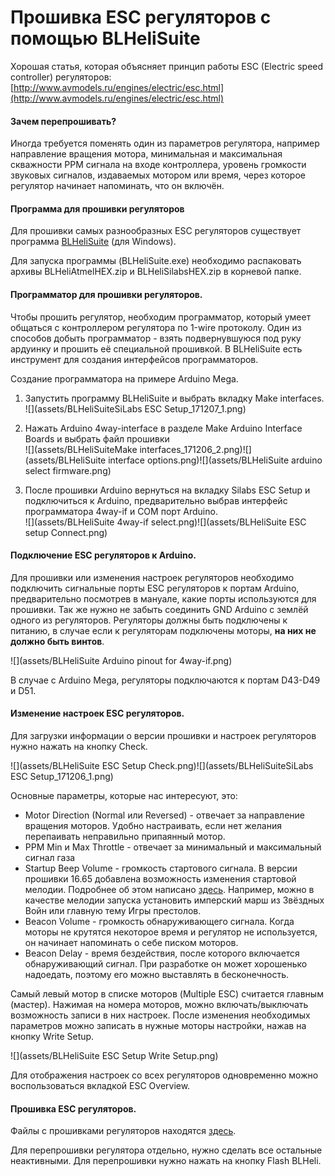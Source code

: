 # Прошивка ESC регуляторов с помощью BLHeliSuite

Хорошая статья, которая объясняет принцип работы ESC \(Electric speed controller\) регуляторов: [http://www.avmodels.ru/engines/electric/esc.html](http://www.avmodels.ru/engines/electric/esc.html)

#### Зачем перепрошивать?

Иногда требуется поменять один из параметров регулятора, например направление вращения мотора, минимальная и максимальная скважности PPM сигнала на входе контроллера, уровень громкости звуковых сигналов, издаваемых мотором или время, через которое регулятор начинает напоминать, что он включён.

#### Программа для прошивки регуляторов

Для прошивки самых разнообразных ESC регуляторов существует программа [BLHeliSuite](https://github.com/4712/BLHeliSuite) \(для Windows\).

Для запуска программы \(BLHeliSuite.exe\) необходимо распаковать архивы BLHeliAtmelHEX.zip и BLHeliSilabsHEX.zip в корневой папке.

#### Программатор для прошивки регуляторов.

Чтобы прошить регулятор, необходим программатор, который умеет общаться с контроллером регулятора по 1-wire протоколу. Один из способов добыть программатор - взять подвернувшуюся под руку ардуинку и прошить её специальной прошивкой. В BLHeliSuite есть инструмент для создания интерфейсов программаторов.

Создание программатора на примере Arduino Mega.

1. Запустить программу BLHeliSuite и выбрать вкладку Make interfaces.  
   ![](assets/BLHeliSuiteSiLabs ESC Setup_171207_1.png)

2. Нажать Arduino 4way-interface в разделе Make Arduino Interface Boards и выбрать файл прошивки  
   ![](assets/BLHeliSuiteMake interfaces_171206_2.png)![](assets/BLHeliSuite interface options.png)![](assets/BLHeliSuite arduino select firmware.png)

3. После прошивки Arduino вернуться на вкладку Silabs ESC Setup и подключиться к Arduino, предварительно выбрав интерфейс программатора 4way-if и COM порт Arduino.  
   ![](assets/BLHeliSuite 4way-if select.png)![](assets/BLHeliSuite ESC setup Connect.png)

#### Подключение ESC регуляторов к Arduino.

Для прошивки или изменения настроек регуляторов необходимо подключить сигнальные порты ESC регуляторов к портам Arduino, предварительно посмотрев в мануале, какие порты используются для прошивки. Так же нужно не забыть соединить GND Arduino с землёй одного из регуляторов. Регуляторы должны быть подключены к питанию, в случае если к регуляторам подключены моторы, **на них не должно быть винтов**.

![](assets/BLHeliSuite Arduino pinout for 4way-if.png)

В случае с Arduino Mega, регуляторы подключаются к портам D43-D49 и D51.

#### Изменение настроек ESC регуляторов.

Для загрузки информации о версии прошивки и настроек регуляторов нужно нажать на кнопку Check.

![](assets/BLHeliSuite ESC Setup Check.png)![](assets/BLHeliSuiteSiLabs ESC Setup_171206_1.png)

Основные параметры, которые нас интересуют, это:

* Motor Direction \(Normal или Reversed\) - отвечает за направление вращения моторов. Удобно настраивать, если нет желания перепаивать неправильно припаянный мотор.
* PPM Min и Max Throttle - отвечает за минимальный и максимальный сигнал газа
* Startup Beep Volume - громкость стартового сигнала. В версии прошивки 16.65 добавлена возможность изменения стартовой мелодии. Подробнее об этом написано [здесь](https://github.com/cleanflight/blheli-multishot/releases). Например, можно в качестве мелодии запуска установить имперский марш из Звёздных Войн или главную тему Игры престолов.
* Beacon Volume - громкость обнаруживающего сигнала. Когда моторы не крутятся некоторое время и регулятор не используется, он начинает напоминать о себе писком моторов.
* Beacon Delay - время бездействия, после которого включается обнаруживающий сигнал. При разработке он может хорошенько надоедать, поэтому его можно выставлять в бесконечность.

Самый левый мотор в списке моторов \(Multiple ESC\) считается главным \(мастер\). Нажимая на номера моторов, можно включать/выключать возможность записи в них настроек. После изменения необходимых параметров можно записать в нужные моторы настройки, нажав на кнопку Write Setup.

![](assets/BLHeliSuite ESC Setup Write Setup.png)

Для отображения настроек со всех регуляторов одновременно можно воспользоваться вкладкой ESC Overview.

#### Прошивка ESC регуляторов.

Файлы с прошивками регуляторов находятся [здесь](https://github.com/cleanflight/blheli-multishot).

Для перепрошивки регулятора отдельно, нужно сделать все остальные неактивными. Для перепрошивки нужно нажать на кнопку Flash BLHeli.

